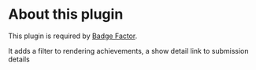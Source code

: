 # About this plugin
This plugin is required by [Badge Factor](https://github.com/DigitalPygmalion/badge-factor).

It adds a filter to rendering achievements, a show detail link to submission details
